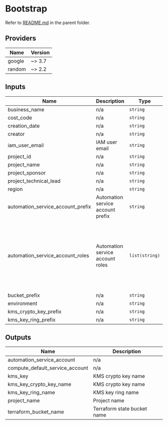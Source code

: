 # Bootstrap  
Refer to [README.md](../README.md) in the parent folder.

## Providers

| Name | Version |
|------|---------|
| google | ~> 3.7 |
| random | ~> 2.2 |

## Inputs

| Name | Description | Type | Default | Required |
|------|-------------|------|---------|:-----:|
| business\_name | n/a | `string` | n/a | yes |
| cost\_code | n/a | `string` | n/a | yes |
| creation\_date | n/a | `string` | n/a | yes |
| creator | n/a | `string` | n/a | yes |
| iam\_user\_email | IAM user email | `string` | n/a | yes |
| project\_id | n/a | `string` | n/a | yes |
| project\_name | n/a | `string` | n/a | yes |
| project\_sponsor | n/a | `string` | n/a | yes |
| project\_technical\_lead | n/a | `string` | n/a | yes |
| region | n/a | `string` | n/a | yes |
| automation\_service\_account\_prefix | Automation service account prefix | `string` | `"automation"` | no |
| automation\_service\_account\_roles | Automation service account roles | `list(string)` | <pre>[<br>  "roles/compute.instanceAdmin.v1",<br>  "roles/compute.networkAdmin",<br>  "roles/compute.securityAdmin",<br>  "roles/compute.storageAdmin",<br>  "roles/iam.serviceAccountAdmin",<br>  "roles/resourcemanager.projectIamAdmin",<br>  "roles/storage.admin"<br>]</pre> | no |
| bucket\_prefix | n/a | `string` | `"terraform"` | no |
| environment | n/a | `string` | `"dev"` | no |
| kms\_crypto\_key\_prefix | n/a | `string` | `"kms-crypto"` | no |
| kms\_key\_ring\_prefix | n/a | `string` | `"kms-keyring"` | no |

## Outputs

| Name | Description |
|------|-------------|
| automation\_service\_account | n/a |
| compute\_default\_service\_account | n/a |
| kms\_key | KMS crypto key name |
| kms\_key\_crypto\_key\_name | KMS crypto key name |
| kms\_key\_ring\_name | KMS key ring name |
| project\_name | Project name |
| terraform\_bucket\_name | Terraform state bucket name |

